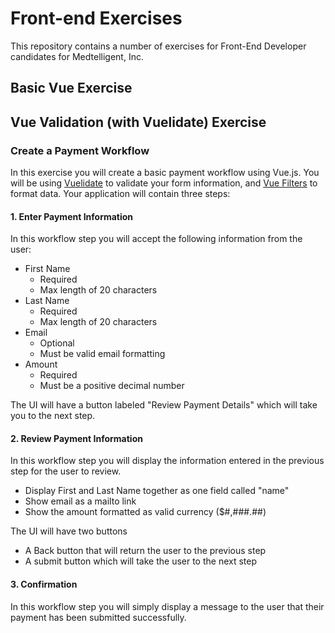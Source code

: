# Front-end Exercises
This repository contains a number of exercises for Front-End Developer candidates for Medtelligent, Inc.

## Basic Vue Exercise

## Vue Validation (with Vuelidate) Exercise

### Create a Payment Workflow
In this exercise you will create a basic payment workflow using Vue.js. You will be using [Vuelidate](https://vuelidate.js.org/) to validate your form information, and [Vue Filters](https://vuejs.org/v2/guide/filters.html) to format data. Your application will contain three steps:

#### 1. Enter Payment Information
In this workflow step you will accept the following information from the user:

* First Name
  * Required
  * Max length of 20 characters
* Last Name
  * Required
  * Max length of 20 characters
* Email
  * Optional
  * Must be valid email formatting
* Amount
  * Required
  * Must be a positive decimal number

The UI will have a button labeled "Review Payment Details" which will take you to the next step.

#### 2. Review Payment Information
In this workflow step you will display the information entered in the previous step for the user to review.
* Display First and Last Name together as one field called "name"
* Show email as a mailto link
* Show the amount formatted as valid currency ($#,###.##)

The UI will have two buttons
* A Back button that will return the user to the previous step
* A submit button which will take the user to the next step

#### 3. Confirmation
In this workflow step you will simply display a message to the user that their payment has been submitted successfully.
